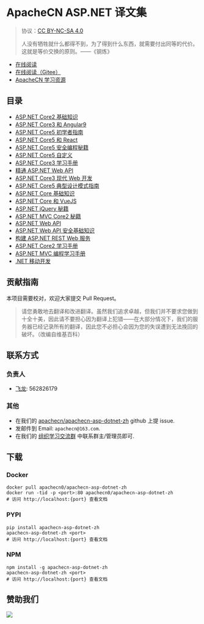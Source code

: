 # ApacheCN ASP.NET 译文集

> 协议：[CC BY-NC-SA 4.0](http://creativecommons.org/licenses/by-nc-sa/4.0/)
> 
> 人没有牺牲就什么都得不到，为了得到什么东西，就需要付出同等的代价。这就是等价交换的原则。——《钢炼》

* [在线阅读](https://aspx.apachecn.org)
* [在线阅读（Gitee）](https://apachecn.gitee.io/doc-template/)
* [ApacheCN 学习资源](http://docs.apachecn.org/)

## 目录

+   [ASP.NET Core2 基础知识](docs/aspdn-core2-fund/SUMMARY.md)
+   [ASP.NET Core3 和 Angular9](docs/aspdn-core3-ng9/SUMMARY.md)
+   [ASP.NET Core5 初学者指南](docs/aspdn-core5-begin/SUMMARY.md)
+   [ASP.NET Core5 和 React](docs/aspdn-core5-react/SUMMARY.md)
+   [ASP.NET Core5 安全编程秘籍](docs/aspdn-core5-sec-code-cb/SUMMARY.md)
+   [ASP.NET Core5 自定义](docs/custom-aspdn-core5/SUMMARY.md)
+   [ASP.NET Core3 学习手册](docs/learn-aspdn-core3/SUMMARY.md)
+   [精通 ASP.NET Web API](docs/master-aspdn-web-api/SUMMARY.md)
+   [ASP.NET Core3 现代 Web 开发](docs/modern-web-dev-aspdn-core3/SUMMARY.md)
+   [ASP.NET Core5 典型设计模式指南](docs/typ-aspdn-core5-design-ptn-guide/SUMMARY.md)
+   [ASP.NET Core 基础知识](docs/aspdn-core-essense/SUMMARY.md)
+   [ASP.NET Core 和 VueJS](docs/aspdn-core-vue/SUMMARY.md)
+   [ASP.NET jQuery 秘籍](docs/aspdn-jq-cb/SUMMARY.md)
+   [ASP.NET MVC Core2 秘籍](docs/aspdn-mvc-core2-cb/SUMMARY.md)
+   [ASP.NET Web API](docs/aspdn-web-api/SUMMARY.md)
+   [ASP.NET Web API 安全基础知识](docs/aspdn-web-api-sec-essense/SUMMARY.md)
+   [构建 ASP.NET REST Web 服务](docs/build-rest-websvc-dnet-core/SUMMARY.md)
+   [ASP.NET Core2 学习手册](docs/learn-aspdn-core2/SUMMARY.md)
+   [ASP.NET MVC 编程学习手册](docs/learn-aspdn-mvc-prog/SUMMARY.md)
+   [.NET 移动开发](docs/mobi-dev-dnet/SUMMARY.md)

## 贡献指南

<!--
无需翻译：

Building Microservices with .NET Core 2.0
-->

本项目需要校对，欢迎大家提交 Pull Request。

> 请您勇敢地去翻译和改进翻译。虽然我们追求卓越，但我们并不要求您做到十全十美，因此请不要担心因为翻译上犯错——在大部分情况下，我们的服务器已经记录所有的翻译，因此您不必担心会因为您的失误遭到无法挽回的破坏。（改编自维基百科）

## 联系方式

### 负责人

* [飞龙](https://github.com/wizardforcel): 562826179

### 其他

*   在我们的 [apachecn/apachecn-asp-dotnet-zh](https://github.com/apachecn/apachecn-asp-dotnet-zh) github 上提 issue.
*   发邮件到 Email: `apachecn@163.com`.
*   在我们的 [组织学习交流群](http://www.apachecn.org/organization/348.html) 中联系群主/管理员即可.

## 下载

### Docker

```
docker pull apachecn0/apachecn-asp-dotnet-zh
docker run -tid -p <port>:80 apachecn0/apachecn-asp-dotnet-zh
# 访问 http://localhost:{port} 查看文档
```

### PYPI

```
pip install apachecn-asp-dotnet-zh
apachecn-asp-dotnet-zh <port>
# 访问 http://localhost:{port} 查看文档
```

### NPM

```
npm install -g apachecn-asp-dotnet-zh
apachecn-asp-dotnet-zh <port>
# 访问 http://localhost:{port} 查看文档
```

## 赞助我们

![](http://data.apachecn.org/img/about/donate.jpg)
